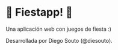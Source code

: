 
# :tada: Fiestapp! :tada:

Una aplicación web con juegos de fiesta :)

Desarrollada por Diego Souto (@diesouto).
